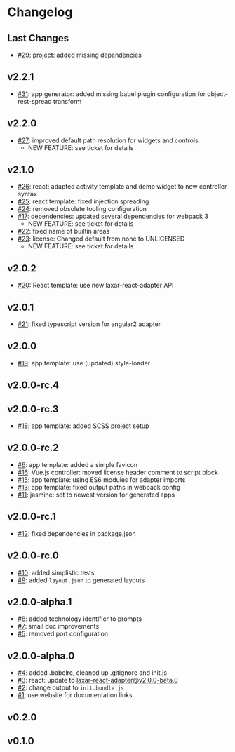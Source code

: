 # Changelog

## Last Changes

- [#29](https://github.com/LaxarJS/generator-laxarjs2/issues/29): project: added missing dependencies


## v2.2.1

- [#31](https://github.com/LaxarJS/generator-laxarjs2/issues/31): app generator: added missing babel plugin configuration for object-rest-spread transform


## v2.2.0

- [#27](https://github.com/LaxarJS/generator-laxarjs2/issues/27): improved default path resolution for widgets and controls
    + NEW FEATURE: see ticket for details


## v2.1.0

- [#26](https://github.com/LaxarJS/generator-laxarjs2/issues/26): react: adapted activity template and demo widget to new controller syntax
- [#25](https://github.com/LaxarJS/generator-laxarjs2/issues/25): react template: fixed injection spreading
- [#24](https://github.com/LaxarJS/generator-laxarjs2/issues/24): removed obsolete tooling configuration
- [#17](https://github.com/LaxarJS/generator-laxarjs2/issues/17): dependencies: updated several dependencies for webpack 3
    + NEW FEATURE: see ticket for details
- [#22](https://github.com/LaxarJS/generator-laxarjs2/issues/22): fixed name of builtin areas
- [#23](https://github.com/LaxarJS/generator-laxarjs2/issues/23): license: Changed default from none to UNLICENSED
    + NEW FEATURE: see ticket for details


## v2.0.2

- [#20](https://github.com/LaxarJS/generator-laxarjs2/issues/20): React template: use new laxar-react-adapter API


## v2.0.1

- [#21](https://github.com/LaxarJS/generator-laxarjs2/issues/21): fixed typescript version for angular2 adapter


## v2.0.0

- [#19](https://github.com/LaxarJS/generator-laxarjs2/issues/19): app template: use (updated) style-loader


## v2.0.0-rc.4
## v2.0.0-rc.3

- [#18](https://github.com/LaxarJS/generator-laxarjs2/issues/18): app template: added SCSS project setup


## v2.0.0-rc.2

- [#6](https://github.com/LaxarJS/generator-laxarjs2/issues/6): app template: added a simple favicon
- [#16](https://github.com/LaxarJS/generator-laxarjs2/issues/16): Vue.js controller: moved license header comment to script block
- [#15](https://github.com/LaxarJS/generator-laxarjs2/issues/15): app template: using ES6 modules for adapter imports
- [#13](https://github.com/LaxarJS/generator-laxarjs2/issues/13): app template: fixed output paths in webpack config
- [#11](https://github.com/LaxarJS/generator-laxarjs2/issues/11): jasmine: set to newest version for generated apps


## v2.0.0-rc.1

- [#12](https://github.com/LaxarJS/generator-laxarjs2/issues/12): fixed dependencies in package.json


## v2.0.0-rc.0

- [#10](https://github.com/LaxarJS/generator-laxarjs2/issues/10): added simplistic tests
- [#9](https://github.com/LaxarJS/generator-laxarjs2/issues/9): added `layout.json` to generated layouts


## v2.0.0-alpha.1

- [#8](https://github.com/LaxarJS/generator-laxarjs2/issues/8): added technology identifier to prompts
- [#7](https://github.com/LaxarJS/generator-laxarjs2/issues/7): small doc improvements
- [#5](https://github.com/LaxarJS/generator-laxarjs2/issues/5): removed port configuration


## v2.0.0-alpha.0

- [#4](https://github.com/LaxarJS/generator-laxarjs2/issues/4): added .babelrc, cleaned up .gitignore and init.js
- [#3](https://github.com/LaxarJS/generator-laxarjs2/issues/3): react: update to laxar-react-adapter@v2.0.0-beta.0
- [#2](https://github.com/LaxarJS/generator-laxarjs2/issues/2): change output to `init.bundle.js`
- [#1](https://github.com/LaxarJS/generator-laxarjs2/issues/1): use website for documentation links


## v0.2.0
## v0.1.0
